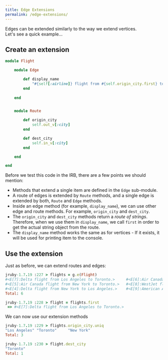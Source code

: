 ```yaml
---
title: Edge Extensions
permalink: /edge-extensions/
---
```


Edges can be extended similarly to the way we extend vertices.     
Let's see a quick example...


## Create an extension

```ruby
module Flight

    module Edge

        def display_name
            "#{self[:airline]} flight from #{self.origin_city.first} to #{self.dest_city.first}."
        end
        
    end


    module Route

        def origin_city
            self.out_v[:city]
        end

        def dest_city
            self.in_v[:city]
        end

    end

end
```

Before we test this code in the IRB, there are a few points we should mention:

 - Methods that extend a single item are defined in the `Edge` sub-module.
 - A route of edges is extended by `Route` methods, and a single edge is extended by both, `Route` and `Edge` methods.
 - Inside an edge method (for example, `display_name`), we can use other edge and route methods. For example, `origin_city` and `dest_city`.
 - The `origin_city` and `dest_city` methods return a _route of strings_.     
   Therefore, when we use them in `display_name`, we call `first` in order to get the actual string object from the route.
 - The `display_name` method works the same as for vertices - If it exists, it will be used for printing item to the console.

## Use the extension

Just as before, we can extend routes and edges:

```ruby
jruby-1.7.19 :227 > flights = g.e(Flight)
#<E[7]:Delta flight from Los Angeles to Toronto.>     #<E[6]:Air Canada flight from Toronto to New York.>                
#<E[5]:Air Canada flight from New York to Toronto.>   #<E[8]:WestJet flight from Los Angeles to San Francisco.>
#<E[4]:Delta flight from New York to Los Angeles.>    #<E[9]:American Airlines flight from Los Angeles to San Francisco.>             
Total: 6

jruby-1.7.19 :228 > flight = flights.first
 => #<E[7]:Delta flight from Los Angeles to Toronto.> 
```

We can now use our extension methods

```ruby
jruby-1.7.19 :229 > flights.origin_city.uniq
"Los Angeles" "Toronto"     "New York"   
Total: 3

jruby-1.7.19 :230 > flight.dest_city
"Toronto"
Total: 1
```

